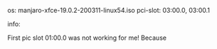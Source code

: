 os: manjaro-xfce-19.0.2-200311-linux54.iso
pci-slot: 03:00.0, 03:00.1

info:

First pic slot 01:00.0 was not working for me! Because
